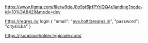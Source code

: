 https://www.figma.com/file/w9deJ0o9sf6jrfPYrjQQ4r/landing?node-id=10%3A8429&mode=dev

https://reqres.in/
login {
"email": "eve.holt@reqres.in",
"password": "cityslicka"
}

https://jsonplaceholder.typicode.com/

